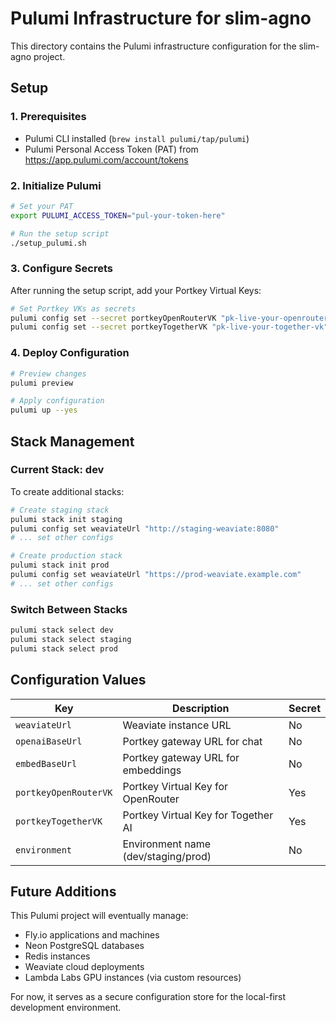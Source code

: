 # Pulumi Infrastructure for slim-agno

This directory contains the Pulumi infrastructure configuration for the slim-agno project.

## Setup

### 1. Prerequisites

- Pulumi CLI installed (`brew install pulumi/tap/pulumi`)
- Pulumi Personal Access Token (PAT) from https://app.pulumi.com/account/tokens

### 2. Initialize Pulumi

```bash
# Set your PAT
export PULUMI_ACCESS_TOKEN="pul-your-token-here"

# Run the setup script
./setup_pulumi.sh
```

### 3. Configure Secrets

After running the setup script, add your Portkey Virtual Keys:

```bash
# Set Portkey VKs as secrets
pulumi config set --secret portkeyOpenRouterVK "pk-live-your-openrouter-vk"
pulumi config set --secret portkeyTogetherVK "pk-live-your-together-vk"
```

### 4. Deploy Configuration

```bash
# Preview changes
pulumi preview

# Apply configuration
pulumi up --yes
```

## Stack Management

### Current Stack: dev

To create additional stacks:

```bash
# Create staging stack
pulumi stack init staging
pulumi config set weaviateUrl "http://staging-weaviate:8080"
# ... set other configs

# Create production stack
pulumi stack init prod
pulumi config set weaviateUrl "https://prod-weaviate.example.com"
# ... set other configs
```

### Switch Between Stacks

```bash
pulumi stack select dev
pulumi stack select staging
pulumi stack select prod
```

## Configuration Values

| Key | Description | Secret |
|-----|-------------|--------|
| `weaviateUrl` | Weaviate instance URL | No |
| `openaiBaseUrl` | Portkey gateway URL for chat | No |
| `embedBaseUrl` | Portkey gateway URL for embeddings | No |
| `portkeyOpenRouterVK` | Portkey Virtual Key for OpenRouter | Yes |
| `portkeyTogetherVK` | Portkey Virtual Key for Together AI | Yes |
| `environment` | Environment name (dev/staging/prod) | No |

## Future Additions

This Pulumi project will eventually manage:

- Fly.io applications and machines
- Neon PostgreSQL databases
- Redis instances
- Weaviate cloud deployments
- Lambda Labs GPU instances (via custom resources)

For now, it serves as a secure configuration store for the local-first development environment.